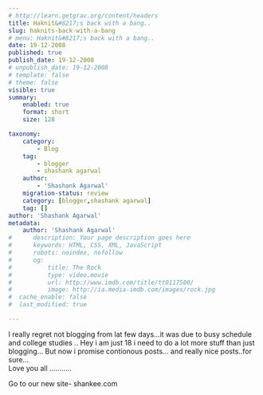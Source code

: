 ```yaml
---
# http://learn.getgrav.org/content/headers
title: Haknit&#8217;s back with a bang..
slug: haknits-back-with-a-bang
# menu: Haknit&#8217;s back with a bang..
date: 19-12-2008
published: true
publish_date: 19-12-2008
# unpublish_date: 19-12-2008
# template: false
# theme: false
visible: true
summary:
    enabled: true
    format: short
    size: 128

taxonomy:
    category:
        - Blog
    tag:
        - blogger
        - shashank agarwal
    author:
        - 'Shashank Agarwal'
    migration-status: review
    category: [blogger,shashank agarwal]
    tag: []
author: 'Shashank Agarwal'
metadata:
    author: 'Shashank Agarwal'
#      description: Your page description goes here
#      keywords: HTML, CSS, XML, JavaScript
#      robots: noindex, nofollow
#      og:
#          title: The Rock
#          type: video.movie
#          url: http://www.imdb.com/title/tt0117500/
#          image: http://ia.media-imdb.com/images/rock.jpg
#  cache_enable: false
#  last_modified: true

---
```


I really regret not blogging from lat few days…it was due to busy schedule and college studies .. Hey i am just 18 i need to do a lot more stuff than just blogging… But now i promise contionous posts… and really nice posts..for sure…  
Love you all ………..

Go to our new site- shankee.com
